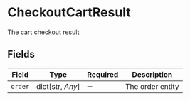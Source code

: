 # CheckoutCartResult

The cart checkout result


## Fields

| Field              | Type               | Required           | Description        |
| ------------------ | ------------------ | ------------------ | ------------------ |
| `order`            | dict[str, *Any*]   | :heavy_minus_sign: | The order entity   |